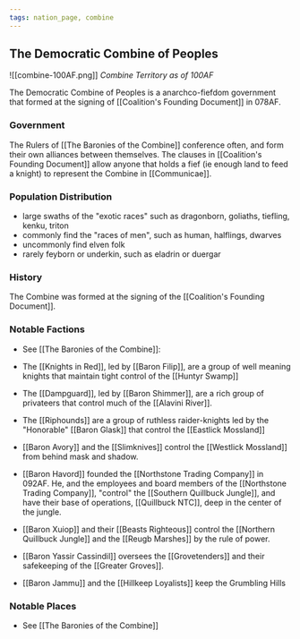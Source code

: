 ```yaml
---
tags: nation_page, combine
---
```

## The Democratic Combine of Peoples
![[combine-100AF.png]]
*Combine Territory as of 100AF*

The Democratic Combine of Peoples is a anarchco-fiefdom government that formed at the signing of [[Coalition's Founding Document]] in 078AF.

### Government
The Rulers of [[The Baronies of the Combine]] conference often, and form their own alliances between themselves. The clauses in [[Coalition's Founding Document]] allow anyone that holds a fief (ie enough land to feed a knight) to represent the Combine in [[Communicae]].

### Population Distribution
- large swaths of the "exotic races" such as dragonborn, goliaths, tiefling, kenku, triton
- commonly find the "races of men", such as human, halflings, dwarves
- uncommonly find elven folk
- rarely feyborn or underkin, such as eladrin or duergar

### History
The Combine was formed at the signing of the [[Coalition's Founding Document]].
### Notable Factions
- See [[The Baronies of the Combine]]:


- The [[Knights in Red]], led by [[Baron Filip]], are a group of well meaning knights that maintain tight control of the [[Huntyr Swamp]]
- The [[Dampguard]], led by [[Baron Shimmer]], are a rich group of privateers that control much of the [[Alavini River]].
- The [[Riphounds]] are a group of ruthless raider-knights led by the "Honorable" [[Baron Glask]] that control the [[Eastlick Mossland]]
- [[Baron Avory]] and the [[Slimknives]] control the [[Westlick Mossland]] from behind mask and shadow.
- [[Baron Havord]] founded the [[Northstone Trading Company]] in 092AF. He, and the employees and board members of the [[Northstone Trading Company]], "control" the [[Southern Quillbuck Jungle]], and have their base of operations, [[Quillbuck NTC]], deep in the center of the jungle.
- [[Baron Xuiop]] and their [[Beasts Righteous]] control the [[Northern Quillbuck Jungle]] and the [[Reugb Marshes]] by the rule of power.
- [[Baron Yassir Cassindil]] oversees the [[Grovetenders]] and their safekeeping of the [[Greater Groves]].
- [[Baron Jammu]] and the [[Hillkeep Loyalists]] keep the Grumbling Hills

### Notable Places
- See [[The Baronies of the Combine]]